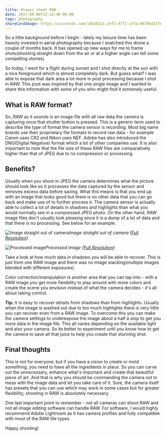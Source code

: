 ```yaml
---
title: Always shoot RAW
date: 2017-09-08T23:15:40-06:00
tags: photography
shareCardImage: https://ucarecdn.com/1d5ab221-2ef3-4771-a77a-06704d1f70ed/-/format/auto/-/quality/smart_retina/-/stretch/off/-/resize/640x/
---
```


So a little background before I begin - lately my leisure time has been heavily invested in aerial photography because I snatched this drone a couple of months back. It has opened up new ways for me to frame shots(shooting straight down from the air or at a higher angle can tell some compelling stories).

So today, I went for a flight during sunset and I shot directly at the sun with a nice foreground which is almost completely dark. But guess what? I was able to expose that dark area a lot more in post processing because I shot in RAW. This post was inspired by that one single image and I wanted to share this information with some of you who might find it extremely useful.

## What is RAW format?

So, RAW as it sounds is an image file with all raw data the camera is capturing once that shutter button is pressed. This is a generic term used to describe the type of format the camera sensor is recording. Most big name brands use their proprietary file formats to record raw data - for example Canon uses CR2 and Nikon uses NEF. Adobe has also introduced the DNG(Digital Negative) format which a lot of other companies use. It is also important to note that the file size of these RAW files are comparatively higher than that of JPEG due to no compression or processing.

## Benefits?

Usually when you shoot in JPEG the camera determines what the picture should look like so it processes the data captured by the sensor and removes excess data before saving. What this means is that you end up with an image that looks good but there is no other data that you can go back and make use of to further process it. The camera sensor is actually able to collect a lot of details in shadows and highlights than what you would normally see in a compressed JPEG photo. On the other hand, RAW image files don't usually look pleasing since it is a dump of a lot of data and that there is no processing. See below for an example.

![Image straight out of camera](https://ucarecdn.com/0d6960ad-c1e3-428a-a4e0-cfd8a0faf67d/-/format/auto/-/quality/smart_retina/-/stretch/off/-/resize/1200x/)_Image straight out of camera ([Full Resolution](https://ucarecdn.com/0d6960ad-c1e3-428a-a4e0-cfd8a0faf67d/-/format/auto/-/quality/smart_retina/))_

![Processed image](https://ucarecdn.com/1d5ab221-2ef3-4771-a77a-06704d1f70ed/-/format/auto/-/quality/smart_retina/-/stretch/off/-/resize/1200x/)_Processed image ([Full Resolution](https://ucarecdn.com/1d5ab221-2ef3-4771-a77a-06704d1f70ed/-/format/auto/-/quality/smart_retina/))_

Take a look at how much data in shadows you will be able to recover. This is just from one RAW image and there was no image stacking(multiple images blended with different exposures).

Color correction/manipulation is another area that you can tap into - with a RAW image you get more flexibility to play around with more colors and create the scene you envision instead of what the camera decides - it's all about taking control.

**Tip:** It is easy to recover details from shadows than from highlights. Usually when the image is washed out due to too much highlights there is very little you can recover even from a RAW image. To overcome this you can make the camera settings to underexpose the image about a half a stop to get you more data in the image file. This all varies depending on the available light and also your camera. So its better to experiment until you know how to get the camera to save all that juice to help you create that stunning shot.

## Final thoughts

This is not for everyone, but if you have a vision to create or mold something, you need to have all the ingredients in place. So you can carve out the unnecessary, enhance what's important and create that beautiful piece of art. And that is why you should be commanding the camera not to mess with the image data and let you take care of it. Sure, the camera itself has presets that you can use which may work in some cases but for greater flexibility, shooting in RAW is absolutely necessary.

One last important point to remember - not all cameras can shoot RAW and not all image editing software can handle RAW. For software, I would highly recommend Adobe Lightroom as it has camera profiles and fully compatible with most of the RAW file types.

Happy shooting!
